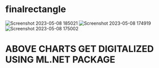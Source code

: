 # finalrectangle

![Screenshot 2023-05-08 185021](https://github.com/mohyady/finalrectangle/assets/81794499/5f90f7eb-49c6-4351-a452-5fd285360527)
![Screenshot 2023-05-08 174919](https://github.com/mohyady/finalrectangle/assets/81794499/4a81027e-eb1b-4fb5-8b9c-a7ad597d4b78)
![Screenshot 2023-05-08 175002](https://github.com/mohyady/finalrectangle/assets/81794499/d9c27bff-0096-407f-b4bb-415bb4d8c86b)


# ABOVE CHARTS GET DIGITALIZED USING ML.NET PACKAGE
